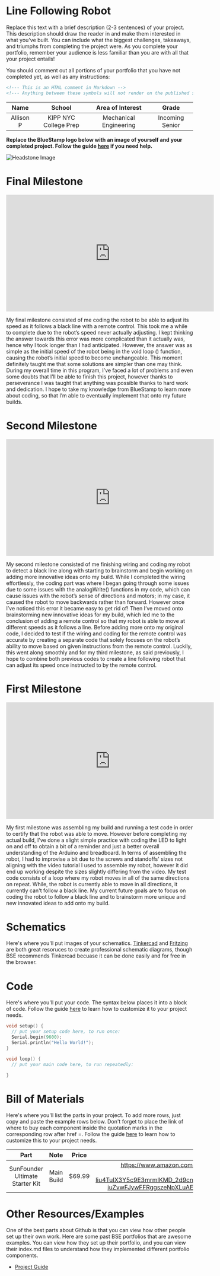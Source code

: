 # Line Following Robot
Replace this text with a brief description (2-3 sentences) of your project. This description should draw the reader in and make them interested in what you've built. You can include what the biggest challenges, takeaways, and triumphs from completing the project were. As you complete your portfolio, remember your audience is less familiar than you are with all that your project entails!

You should comment out all portions of your portfolio that you have not completed yet, as well as any instructions:
```HTML 
<!--- This is an HTML comment in Markdown -->
<!--- Anything between these symbols will not render on the published site -->
```

| **Name** | **School** | **Area of Interest** | **Grade** |
|:--:|:--:|:--:|:--:|
| Allison P | KIPP NYC College Prep | Mechanical Engineering | Incoming Senior

**Replace the BlueStamp logo below with an image of yourself and your completed project. Follow the guide [here](https://tomcam.github.io/least-github-pages/adding-images-github-pages-site.html) if you need help.**

![Headstone Image](logo.svg)
  
# Final Milestone

<iframe width="560" height="315" src="https://www.youtube.com/embed/WOqU2E8lI2k?si=3vnF016dB5lMZfP9" title="YouTube video player" frameborder="0" allow="accelerometer; autoplay; clipboard-write; encrypted-media; gyroscope; picture-in-picture; web-share" referrerpolicy="strict-origin-when-cross-origin" allowfullscreen></iframe>

My final milestone consisted of me coding the robot to be able to adjust its speed as it follows a black line with a remote control. This took me a while to complete due to the robot’s speed never actually adjusting. I kept thinking the answer towards this error was more complicated than it actually was, hence why I took longer than I had anticipated. However, the answer was as simple as the initial speed of the robot being in the void loop () function, causing the robot’s initial speed to become unchangeable. This moment definitely taught me that some solutions are simpler than one may think. During my overall time in this program, I’ve faced a lot of problems and even some doubts that I’ll be able to finish this project, however thanks to perseverance I was taught that anything was possible thanks to hard work and dedication. I hope to take my knowledge from BlueStamp to learn more about coding, so that I’m able to eventually implement that onto my future builds. 



# Second Milestone

<iframe width="560" height="315" src="https://www.youtube.com/embed/o2IOYAsA8n0?si=dx2H_BiItkd1xtwh" title="YouTube video player" frameborder="0" allow="accelerometer; autoplay; clipboard-write; encrypted-media; gyroscope; picture-in-picture; web-share" referrerpolicy="strict-origin-when-cross-origin" allowfullscreen></iframe>


  My second milestone consisted of me finishing wiring and coding my robot to detect a black line along with starting to brainstorm and begin working on adding more innovative ideas onto my build. While I completed the wiring effortlessly, the coding part was where I began going through some issues due to some issues with the analogWrite() functions in my code, which can cause issues with the robot’s sense of directions and motors; in my case, it caused the robot to move backwards rather than forward. However once I’ve noticed this error it became easy to get rid of! Then I’ve moved onto brainstorming new innovative ideas for my build, which led me to the conclusion of adding a remote control so that my robot is able to move at different speeds as it follows a line. Before adding more onto my original code, I decided to test if the wiring and coding for the remote control was accurate by creating a separate code that solely focuses on the robot’s ability to move based on given instructions from the remote control. Luckily, this went along smoothly and for my third milestone, as said previously, I hope to combine both previous codes to create a line following robot that can adjust its speed once instructed to by the remote control. 


# First Milestone

<iframe width="560" height="315" src="https://www.youtube.com/embed/rwWfh26CdAY?si=LXISGsjKZZFyQUD3" title="YouTube video player" frameborder="0" allow="accelerometer; autoplay; clipboard-write; encrypted-media; gyroscope; picture-in-picture; web-share" referrerpolicy="strict-origin-when-cross-origin" allowfullscreen></iframe>

  My first milestone was assembling my build and running a test code in order to certify that the robot was able to move. However before completing my actual build, I’ve done a slight simple practice with coding the LED to light on and off to obtain a bit of a reminder and just a better overall understanding of the Arduino and breadboard. In terms of assembling the robot, I had to improvise a bit due to the screws and standoffs' sizes not aligning with the video tutorial I used to assemble my robot, however it did end up working despite the sizes slightly differing from the video. My test code consists of a loop where my robot moves in all of the same directions on repeat. While, the robot is currently able to move in all directions, it currently can't follow a black line. My current future goals are to focus on coding the robot to follow a black line and to brainstorm more unique and new innovated ideas to add onto my build. 

# Schematics 
Here's where you'll put images of your schematics. [Tinkercad](https://www.tinkercad.com/blog/official-guide-to-tinkercad-circuits) and [Fritzing](https://fritzing.org/learning/) are both great resoruces to create professional schematic diagrams, though BSE recommends Tinkercad becuase it can be done easily and for free in the browser. 

# Code
Here's where you'll put your code. The syntax below places it into a block of code. Follow the guide [here]([url](https://www.markdownguide.org/extended-syntax/)) to learn how to customize it to your project needs. 

```c++
void setup() {
  // put your setup code here, to run once:
  Serial.begin(9600);
  Serial.println("Hello World!");
}

void loop() {
  // put your main code here, to run repeatedly:

}
```

# Bill of Materials
Here's where you'll list the parts in your project. To add more rows, just copy and paste the example rows below.
Don't forget to place the link of where to buy each component inside the quotation marks in the corresponding row after href =. Follow the guide [here]([url](https://www.markdownguide.org/extended-syntax/)) to learn how to customize this to your project needs. 

| **Part** | **Note** | **Price** | **Link** |
|:--:|:--:|:--:|:--:|
| SunFounder Ultimate Starter Kit | Main Build | $69.99 | <https://www.amazon.com/SunFounder-Compatible-Tutorials-Including-Controller/dp/B0B778L1DZ/ref=sr_1_1?crid=3JQTX3SPFIY9Z&dib=eyJ2IjoiMSJ9.D9LrCZJnua_keVMLJz2FWi87-vYq5Z0c0hghVjdTqVV5SxTVgutlUut8NIgJpkDha5RIUUEOd8ZL_9-liu4TuIX3Y5c9E3mrmlKMD_2d9cnuKu55yBqRD35FcNSR2oUIVkT7byKksfuqXVAx34A8gUuPMYKaM3Jepu1QA3uOutR5sR0O3bugifITwp4OocPwYE4ZDNZaCae7Y3Ydd5zuneo_8PLiYwbdyVH9QvcGEwg.-iuZvwFJywFFRggszeNpXLuAEE8nPtLKbqmhVUOfLc0&dib_tag=se&keywords=sunfounder+3+in+1+starter+kit+for+arduino+uno&qid=1718980379&sprefix=3+in+1+ard%2Caps%2C120&sr=8-1">  </a> |

# Other Resources/Examples
One of the best parts about Github is that you can view how other people set up their own work. Here are some past BSE portfolios that are awesome examples. You can view how they set up their portfolio, and you can view their index.md files to understand how they implemented different portfolio components.
- [Project Guide](https://docs.sunfounder.com/projects/3in1-kit-v2/en/latest/)

